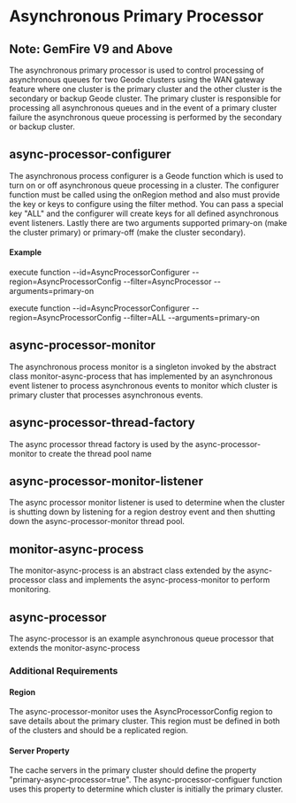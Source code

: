 # Asynchronous Primary Processor

## Note: GemFire V9 and Above

The asynchronous primary processor is used to control processing of asynchronous queues for two Geode clusters using the WAN gateway feature  where one cluster is the primary cluster and the other cluster is the secondary or backup Geode cluster. The primary cluster is responsible for processing all asynchronous queues and in the event of a primary cluster failure the asynchronous queue processing is performed by the secondary or backup cluster. 

## async-processor-configurer
The asynchronous process configurer is a Geode function which is used to turn on or off asynchronous queue processing in a cluster. The configurer function must be called using the onRegion method and also must provide the key or keys to configure using the filter method. 
You can pass a special key "ALL" and the configurer will create keys for all defined asynchronous event listeners. Lastly there are two arguments supported primary-on (make the cluster primary) or primary-off (make the cluster secondary).

#### Example 
execute function --id=AsyncProcessorConfigurer --region=AsyncProcessorConfig --filter=AsyncProcessor --arguments=primary-on

execute function --id=AsyncProcessorConfigurer --region=AsyncProcessorConfig --filter=ALL --arguments=primary-on

## async-processor-monitor
The asynchronous process monitor is a singleton invoked by the abstract class monitor-async-process that has implemented by an asynchronous event listener to process asynchronous events to monitor which cluster is primary cluster that processes asynchronous events.

## async-processor-thread-factory
The async processor thread factory is used by the async-processor-monitor to create the thread pool name

## async-processor-monitor-listener
The async processor monitor listener is used to determine when the cluster is shutting down by listening for a region destroy event and then shutting down the async-processor-monitor thread pool.

## monitor-async-process
The monitor-async-process is an abstract class extended by the async-processor class and implements the async-process-monitor to perform monitoring.

## async-processor
The async-processor is an example asynchronous queue processor that extends the monitor-async-process  

### Additional Requirements
#### Region
The async-processor-monitor uses the AsyncProcessorConfig region to save details about the primary cluster. This region must be defined in both of the clusters and should be a replicated region.
#### Server Property
The cache servers in the primary cluster should define the property "primary-async-processor=true". The async-processor-configuer function uses this property to determine which cluster is initially the primary cluster.
